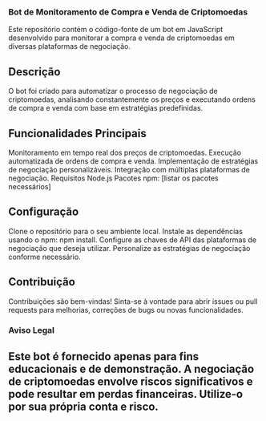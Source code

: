 

### Bot de Monitoramento de Compra e Venda de Criptomoedas
Este repositório contém o código-fonte de um bot em JavaScript desenvolvido para monitorar a compra e venda de criptomoedas em diversas plataformas de negociação.

## Descrição
O bot foi criado para automatizar o processo de negociação de criptomoedas, analisando constantemente os preços e executando ordens de compra e venda com base em estratégias predefinidas.

## Funcionalidades Principais
Monitoramento em tempo real dos preços de criptomoedas.
Execução automatizada de ordens de compra e venda.
Implementação de estratégias de negociação personalizáveis.
Integração com múltiplas plataformas de negociação.
Requisitos
Node.js
Pacotes npm: [listar os pacotes necessários]

## Configuração
Clone o repositório para o seu ambiente local.
Instale as dependências usando o npm: npm install.
Configure as chaves de API das plataformas de negociação que deseja utilizar.
Personalize as estratégias de negociação conforme necessário.


## Contribuição
Contribuições são bem-vindas! Sinta-se à vontade para abrir issues ou pull requests para melhorias, correções de bugs ou novas funcionalidades.

### Aviso Legal
## Este bot é fornecido apenas para fins educacionais e de demonstração. A negociação de criptomoedas envolve riscos significativos e pode resultar em perdas financeiras. Utilize-o por sua própria conta e risco.



